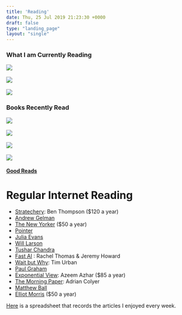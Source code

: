```yaml
---
title: 'Reading'
date: Thu, 25 Jul 2019 21:23:30 +0000
draft: false
type: "landing_page"
layout: "single"
---
```




### What I am Currently Reading

![](/img/dharma_bum.jpg)\
\
![](/img/effective_python.jpg)\
\
![](/img/me_and_WS.jpg)



### Books Recently Read

![](/img/un_earth.jpg)\
\
![](/img/OEWBG.jpg)\
\
![](/img/color_law.jpg)\
\
![](/img/GWO.jpg)





#### [Good Reads](https://www.goodreads.com/user/show/75265124-judah)

Regular Internet Reading 
=========================

* [Stratechery](https://stratechery.com/): Ben Thompson ($120 a year)
* [Andrew Gelman](https://statmodeling.stat.columbia.edu/)
* [The New Yorker](https://www.newyorker.com/) ($50 a year)
* [Pointer](http://www.pointer.io/)
* [Julia Evans](https://jvns.ca/)
* [Will Larson](https://lethain.com/)
* [Tushar Chandra](https://tusharc.dev/)
* [Fast AI](https://www.fast.ai/) : Rachel Thomas & Jeremy Howard
* [Wait but Why](https://waitbutwhy.com/): Tim Urban
* [Paul Graham](http://paulgraham.com/index.html)
* [Exponential View](https://www.exponentialview.co/): Azeem Azhar ($85 a year)
* [The Morning Paper](https://blog.acolyer.org/): Adrian Colyer
* [Matthew Ball](https://www.matthewball.vc/)
* [Elliot Morris](https://thecrosstab.substack.com/) ($50 a year)


[Here](https://docs.google.com/spreadsheets/d/1LJM3EJrV8Gx8W0Hk-_i2BhHy1QEer_wZ91dlC22D7a8/edit?usp=sharing) is a spreadsheet that records the articles I enjoyed every week.
